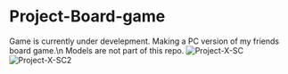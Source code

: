 # Project-Board-game
 
Game is currently under develepment. Making a PC version of my friends board game.\n
Models are not part of this repo.
![Project-X-SC](https://user-images.githubusercontent.com/95224827/193477556-068dd600-d855-4bfe-a010-53cec3d0ea95.PNG)
![Project-X-SC2](https://user-images.githubusercontent.com/95224827/193477561-b39974bf-dcb8-4aa1-97c5-885048d1073d.PNG)

